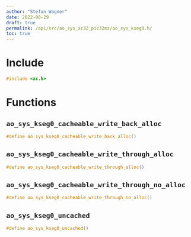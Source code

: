 ```yaml
---
author: "Stefan Wagner"
date: 2022-08-29
draft: true
permalink: /api/src/ao_sys_xc32_pic32mz/ao_sys_kseg0.h/
toc: true
---
```


# Include

```c
#include <xc.h>
```

# Functions

## `ao_sys_kseg0_cacheable_write_back_alloc`

```c
#define ao_sys_kseg0_cacheable_write_back_alloc()
```

## `ao_sys_kseg0_cacheable_write_through_alloc`

```c
#define ao_sys_kseg0_cacheable_write_through_alloc()
```

## `ao_sys_kseg0_cacheable_write_through_no_alloc`

```c
#define ao_sys_kseg0_cacheable_write_through_no_alloc()
```

## `ao_sys_kseg0_uncached`

```c
#define ao_sys_kseg0_uncached()
```

